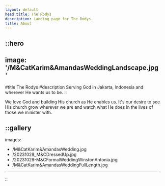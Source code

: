 ```yaml
---
layout: default
head.title: The Rodys
description: Landing page for The Rodys.
title: About
---
```


::hero
---
image: '/M&CatKarim&AmandasWeddingLandscape.jpg'
---
#title
The Rodys
#description
Serving God in Jakarta, Indonesia and wherever He wants us to be.
::

We love God and building His church as He enables us.  It's our desire to see His church grow wherever we are and watch what He does in the lives of those we minister with.

::gallery
---
images:
  - /M&CatKarim&AmandasWedding.jpg 
  - /20231028_M&CDressedUp.jpg
  - /20231028-M&CFormalWeddingWinstonAntonia.jpg
  - /M&CatKarim&AmandasWeddingFullLength.jpg

---
::

